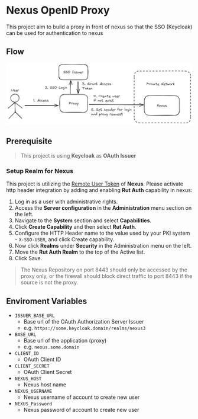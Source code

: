 # Nexus OpenID Proxy

This project aim to build a proxy in front of nexus so that the SSO (Keycloak) can be used for authentication to nexus

## Flow

![](./flow.png)

## Prerequisite

> This project is using **Keycloak** as **OAuth Issuer**

### Setup Realm for Nexus

This project is utilizing the [Remote User Token](https://help.sonatype.com/en/authentication-via-remote-user-token.html) of **Nexus**. Please activate http header integration by adding and enabling **Rut Auth** capability in nexus:

1. Log in as a user with administrative rights.
2. Access the **Server configuration** in the **Administration** menu section on the left.
3. Navigate to the **System** section and select **Capabilities**.
4. Click **Create Capability** and then select **Rut Auth**.
5. Configure the HTTP Header name to the value used by your PKI system - `X-SSO-USER`, and click Create capability.
6. Now click **Realms** under **Security** in the Administration menu on the left.
7. Move the **Rut Auth Realm** to the top of the Active list.
8. Click Save.

> The Nexus Repository on port 8443 should only be accessed by the proxy only, or the firewall should block direct traffic to port 8443 if the source is not the proxy.

## Enviroment Variables

- `ISSUER_BASE_URL`
  - Base url of the OAuth Authorization Server Issuer
  - e.g. `https://some.keycloak.domain/realms/nexus3`
- `BASE_URL`
  - Base url of the application (proxy)
  - e.g. `nexus.some.domain`
- `CLIENT_ID`
  - OAuth Client ID
- `CLIENT_SECRET`
  - OAuth Client Secret
- `NEXUS_HOST`
  - Nexus host name
- `NEXUS_USERNAME`
  - Nexus username of account to create new user
- `NEXUS_Password`
  - Nexus password of account to create new user
